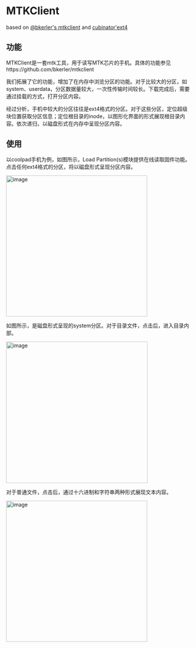 # MTKClient
based on [@bkerler's mtkclient](https://github.com/bkerler/mtkclient) and [cubinator'ext4](https://github.com/cubinator/ext4)

## 功能
MTKClient是一套mtk工具，用于读写MTK芯片的手机。具体的功能参见https://github.com/bkerler/mtkclient

我们拓展了它的功能，增加了在内存中浏览分区的功能。对于比较大的分区，如system、userdata，分区数据量较大，一次性传输时间较长。下载完成后，需要通过挂载的方式，打开分区内容。

经过分析，手机中较大的分区往往是ext4格式的分区。对于这些分区，定位超级块位置获取分区信息；定位根目录的inode，以图形化界面的形式展现根目录内容。依次递归，以磁盘形式在内存中呈现分区内容。

## 使用
以coolpad手机为例，如图所示，Load Partition(s)模块提供在线读取固件功能。点击任何ext4格式的分区，将以磁盘形式呈现分区内容。

<img width="382" alt="image" src="https://user-images.githubusercontent.com/76193596/207268179-7e8db99a-afd5-46f6-99b2-9eb16586817a.png">

如图所示，是磁盘形式呈现的system分区。对于目录文件，点击后，进入目录内部。

<img width="383" alt="image" src="https://user-images.githubusercontent.com/76193596/207270706-5a94a835-6738-440a-a57e-337ac7f9d606.png">

对于普通文件，点击后，通过十六进制和字符串两种形式展现文本内容。

<img width="382" alt="image" src="https://user-images.githubusercontent.com/76193596/207270756-5a822ff3-fa57-4888-8977-07f1a0199325.png">

